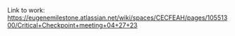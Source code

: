 Link to work: https://eugenemilestone.atlassian.net/wiki/spaces/CECFEAH/pages/10551300/Critical+Checkpoint+meeting+04+27+23